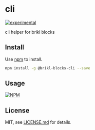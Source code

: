 # cli

[![experimental](http://badges.github.io/stability-badges/dist/experimental.svg)](http://github.com/badges/stability-badges)

cli helper for brikl blocks

## Install

Use [npm](https://npmjs.com/) to install.

```sh
npm install -g @brikl-blocks-cli --save
```

## Usage

[![NPM](https://nodei.co/npm/cli.png)](https://www.npmjs.com/package/@brikl/blocks/cli)


## License

MIT, see [LICENSE.md](http://github.com/pankace/cli/blob/master/LICENSE.md) for details.
